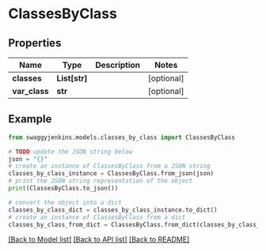 # ClassesByClass


## Properties

Name | Type | Description | Notes
------------ | ------------- | ------------- | -------------
**classes** | **List[str]** |  | [optional] 
**var_class** | **str** |  | [optional] 

## Example

```python
from swaggyjenkins.models.classes_by_class import ClassesByClass

# TODO update the JSON string below
json = "{}"
# create an instance of ClassesByClass from a JSON string
classes_by_class_instance = ClassesByClass.from_json(json)
# print the JSON string representation of the object
print(ClassesByClass.to_json())

# convert the object into a dict
classes_by_class_dict = classes_by_class_instance.to_dict()
# create an instance of ClassesByClass from a dict
classes_by_class_from_dict = ClassesByClass.from_dict(classes_by_class_dict)
```
[[Back to Model list]](../README.md#documentation-for-models) [[Back to API list]](../README.md#documentation-for-api-endpoints) [[Back to README]](../README.md)


